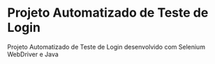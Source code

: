 # Projeto Automatizado de Teste de Login
 Projeto Automatizado de Teste de Login desenvolvido com Selenium WebDriver e Java
